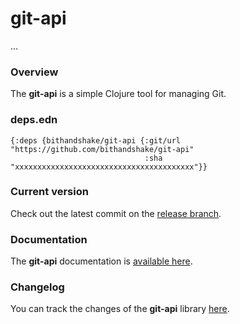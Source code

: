 
# git-api

...

### Overview

The <strong>git-api</strong> is a simple Clojure tool for managing Git.


### deps.edn

```
{:deps {bithandshake/git-api {:git/url "https://github.com/bithandshake/git-api"
                              :sha     "xxxxxxxxxxxxxxxxxxxxxxxxxxxxxxxxxxxxxxxx"}}
```

### Current version

Check out the latest commit on the [release branch](https://github.com/bithandshake/git-api/tree/release).

### Documentation

The <strong>git-api</strong> documentation is [available here](documentation/COVER.md).

### Changelog

You can track the changes of the <strong>git-api</strong> library [here](CHANGES.md).
